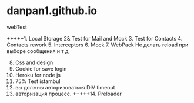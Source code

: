 # danpan1.github.io
webTest

+++++1. Local Storage
2& Test for Mail and Mock
3. Test for Contacts
4. Contacts rework
5. Interceptors
6. Mock
7. WebPack
Не делать reload при выборе сообщения и т д

8.  Css and design
9. Cookie for save login
10. Heroku for node js
11. 75% Test istambul
12. вы должны авторизоваться DIV timeout
13. авторизация процесс. 
+++++14. Preloader
